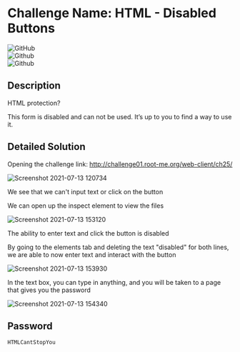# Challenge Name: HTML - Disabled Buttons

![GitHub](https://img.shields.io/badge/date-13.07.2021-brightgreen)  
![Github](https://img.shields.io/badge/category-Web-blueviolet)  
![Github](https://img.shields.io/badge/value-5-blue)  

## Description
HTML protection?  

This form is disabled and can not be used. It’s up to you to find a way to use it.

## Detailed Solution
Opening the challenge link: http://challenge01.root-me.org/web-client/ch25/  

![Screenshot 2021-07-13 120734](https://user-images.githubusercontent.com/79667858/125487019-e5af41e2-142e-4de9-b31b-7a256131b380.png)

We see that we can't input text or click on the button

We can open up the inspect element to view the files

![Screenshot 2021-07-13 153120](https://user-images.githubusercontent.com/79667858/125514309-bb527076-b27c-48bd-ac4d-8ee5a7de8ba0.jpg)

The ability to enter text and click the button is disabled 

By going to the elements tab and deleting the text "disabled" for both lines, we are able to now enter text and interact with the button

![Screenshot 2021-07-13 153930](https://user-images.githubusercontent.com/79667858/125514681-bdafbac7-7b25-4317-be6b-25f746e2b73c.jpg)

In the text box, you can type in anything, and you will be taken to a page that gives you the password

![Screenshot 2021-07-13 154340](https://user-images.githubusercontent.com/79667858/125515118-53f6bc95-b612-4434-b881-139f18dda946.jpg)

## Password

```
HTMLCantStopYou  
```
